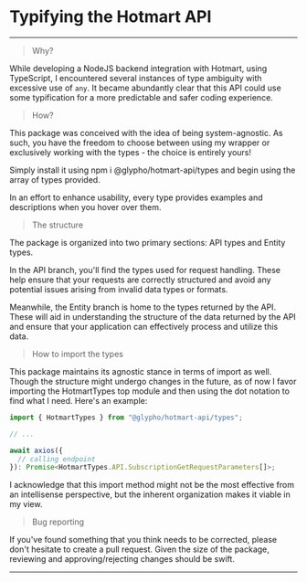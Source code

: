 # Typifying the Hotmart API

---

> Why?

While developing a NodeJS backend integration with Hotmart, using TypeScript, I encountered several instances of type ambiguity with excessive use of `any`. It became abundantly clear that this API could use some typification for a more predictable and safer coding experience.

> How?

This package was conceived with the idea of being system-agnostic. As such, you have the freedom to choose between using my wrapper or exclusively working with the types - the choice is entirely yours!

Simply install it using npm i @glypho/hotmart-api/types and begin using the array of types provided.

In an effort to enhance usability, every type provides examples and descriptions when you hover over them.

> The structure

The package is organized into two primary sections: API types and Entity types.

In the API branch, you'll find the types used for request handling. These help ensure that your requests are correctly structured and avoid any potential issues arising from invalid data types or formats.

Meanwhile, the Entity branch is home to the types returned by the API. These will aid in understanding the structure of the data returned by the API and ensure that your application can effectively process and utilize this data.

> How to import the types

This package maintains its agnostic stance in terms of import as well. Though the structure might undergo changes in the future, as of now I favor importing the HotmartTypes top module and then using the dot notation to find what I need. Here's an example:

```ts
import { HotmartTypes } from "@glypho/hotmart-api/types";

// ...

await axios({
  // calling endpoint
}): Promise<HotmartTypes.API.SubscriptionGetRequestParameters[]>;
```

I acknowledge that this import method might not be the most effective from an intellisense perspective, but the inherent organization makes it viable in my view.

> Bug reporting

If you've found something that you think needs to be corrected, please don't hesitate to create a pull request. Given the size of the package, reviewing and approving/rejecting changes should be swift.

---
